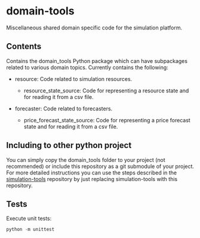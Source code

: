 # domain-tools

Miscellaneous shared domain specific code for the simulation platform.

## Contents

Contains the domain\_tools Python package which can have subpackages related to various domain topics. Currently contains the following:

- resource: Code related to simulation resources.
    - resource\_state\_source: Code for representing a resource state and for reading it from a csv file.

- forecaster: Code related to forecasters.
    - price_forecast_state_source: Code for representing a price forecast state and for reading it from a csv file.

## Including to other python project

You can simply copy the domain_tools folder to your project (not recommended) or include this repository as a git submodule of your project. For more detailed instructions you can use the steps described in the [simulation-tools](https://github/simcesplatform/simulation-tools)
repository by just replacing simulation-tools with this repository.

## Tests

Execute unit tests:

```python
python -m unittest
```
